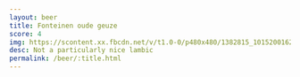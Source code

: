 ```yaml
---
layout: beer
title: Fonteinen oude geuze
score: 4
img: https://scontent.xx.fbcdn.net/v/t1.0-0/p480x480/1382815_10152001621173745_208469765_n.jpg?oh=3c9b4170344e654f8ea048145008ad36&oe=58C4AF25
desc: Not a particularly nice lambic
permalink: /beer/:title.html
---
```

